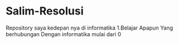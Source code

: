 # Salim-Resolusi
Repository saya kedepan nya di informatika
1.Belajar Apapun Yang berhubungan Dengan informatika mulai dari 0

